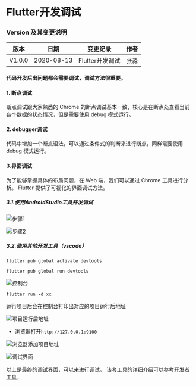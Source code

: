 # Flutter开发调试
### Version 及其变更说明
|  版本  |    日期    |      变更记录      | 作者 |
| :----: | :--------: | :----------------: | :----: |
| V1.0.0 | 2020-08-13 |   Flutter开发调试 | 张淼 |


#### 代码开发后出问题都会需要调试，调试方法很重要。

#### 1. 断点调试

断点调试跟大家熟悉的 Chrome 的断点调试基本一致，核心是在断点处查看当前各个数据的状态情况，但是需要使用 debug 模式运行。

#### 2. debugger调试

代码中增加一个断点语法，可以通过条件式的判断来进行断点，同样需要使用 debug 模式运行。

#### 3.界面调试

为了能够掌握具体的布局问题，在 Web 端，我们可以通过 Chrome 工具进行分析。 Flutter 提供了可视化的界面调试方法。

##### 3.1.使用AndroidStudio工具开发调试

![步骤1](https://upload-images.jianshu.io/upload_images/1652523-2d72b7acfbf7560c.png?imageMogr2/auto-orient/strip%7CimageView2/2/w/1240)

![步骤2](https://upload-images.jianshu.io/upload_images/1652523-63803d56bdc6f65f.png?imageMogr2/auto-orient/strip%7CimageView2/2/w/1240)


##### 3.2.使用其他开发工具（vscode）

```
flutter pub global activate devtools
```

```
flutter pub global run devtools
```

![控制台](https://upload-images.jianshu.io/upload_images/1652523-abff27d6451be987.png?imageMogr2/auto-orient/strip%7CimageView2/2/w/1240)

```
flutter run -d xx
```

运行项目后会在控制台打印出对应的项目运行后地址

![项目运行后地址](https://upload-images.jianshu.io/upload_images/1652523-a1db9c006e8a30bf.png?imageMogr2/auto-orient/strip%7CimageView2/2/w/1240)

- 浏览器打开`http://127.0.0.1:9100`

![浏览器添加项目地址](https://upload-images.jianshu.io/upload_images/1652523-76c2af23f8d5d84e.png?imageMogr2/auto-orient/strip%7CimageView2/2/w/1240)

![调试界面](https://upload-images.jianshu.io/upload_images/1652523-1116c0cc13069f22.png?imageMogr2/auto-orient/strip%7CimageView2/2/w/1240)

以上是最终的调试界面，可以来进行调试。
该套工具的详细介绍可以参考[开发者工具](https://flutter.cn/docs/development/tools/devtools)。
